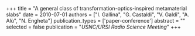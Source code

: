 +++
title = "A general class of transformation-optics-inspired metamaterial slabs"
date = 2010-07-01
authors = ["I. Gallina", "G. Castaldi", "V. Galdi", "A. Alù", "N. Engheta"]
publication_types = ['paper-conference']
abstract = ""
selected = false
publication = "*USNC/URSI Radio Science Meeting*"
+++

